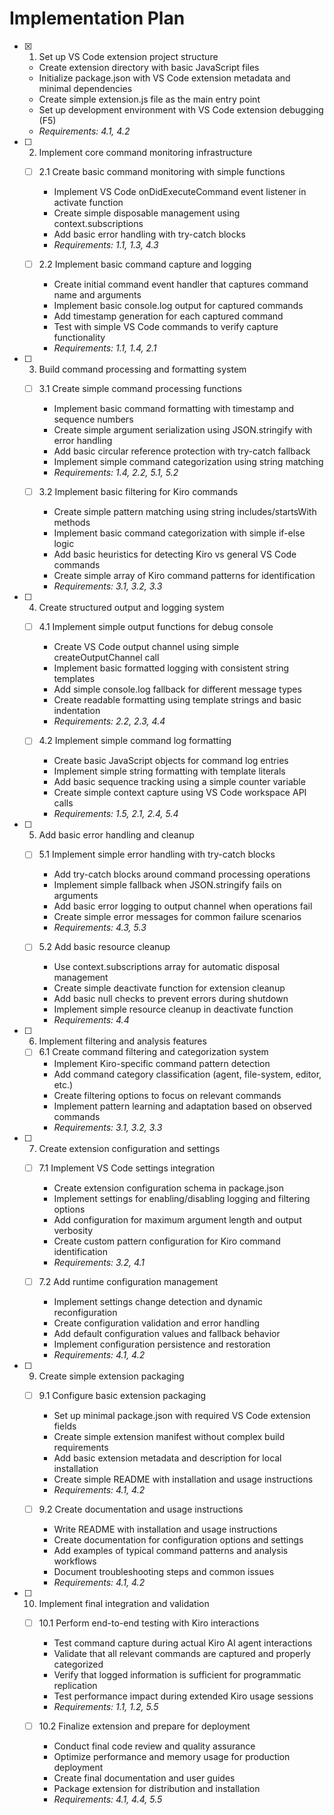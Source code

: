 # Implementation Plan

- [x] 1. Set up VS Code extension project structure
  - Create extension directory with basic JavaScript files
  - Initialize package.json with VS Code extension metadata and minimal dependencies
  - Create simple extension.js file as the main entry point
  - Set up development environment with VS Code extension debugging (F5)
  - _Requirements: 4.1, 4.2_

- [ ] 2. Implement core command monitoring infrastructure
  - [ ] 2.1 Create basic command monitoring with simple functions
    - Implement VS Code onDidExecuteCommand event listener in activate function
    - Create simple disposable management using context.subscriptions
    - Add basic error handling with try-catch blocks
    - _Requirements: 1.1, 1.3, 4.3_

  - [ ] 2.2 Implement basic command capture and logging
    - Create initial command event handler that captures command name and arguments
    - Implement basic console.log output for captured commands
    - Add timestamp generation for each captured command
    - Test with simple VS Code commands to verify capture functionality
    - _Requirements: 1.1, 1.4, 2.1_

- [ ] 3. Build command processing and formatting system
  - [ ] 3.1 Create simple command processing functions
    - Implement basic command formatting with timestamp and sequence numbers
    - Create simple argument serialization using JSON.stringify with error handling
    - Add basic circular reference protection with try-catch fallback
    - Implement simple command categorization using string matching
    - _Requirements: 1.4, 2.2, 5.1, 5.2_

  - [ ] 3.2 Implement basic filtering for Kiro commands
    - Create simple pattern matching using string includes/startsWith methods
    - Implement basic command categorization with simple if-else logic
    - Add basic heuristics for detecting Kiro vs general VS Code commands
    - Create simple array of Kiro command patterns for identification
    - _Requirements: 3.1, 3.2, 3.3_

- [ ] 4. Create structured output and logging system
  - [ ] 4.1 Implement simple output functions for debug console
    - Create VS Code output channel using simple createOutputChannel call
    - Implement basic formatted logging with consistent string templates
    - Add simple console.log fallback for different message types
    - Create readable formatting using template strings and basic indentation
    - _Requirements: 2.2, 2.3, 4.4_

  - [ ] 4.2 Implement simple command log formatting
    - Create basic JavaScript objects for command log entries
    - Implement simple string formatting with template literals
    - Add basic sequence tracking using a simple counter variable
    - Create simple context capture using VS Code workspace API calls
    - _Requirements: 1.5, 2.1, 2.4, 5.4_

- [ ] 5. Add basic error handling and cleanup
  - [ ] 5.1 Implement simple error handling with try-catch blocks
    - Add try-catch blocks around command processing operations
    - Implement simple fallback when JSON.stringify fails on arguments
    - Add basic error logging to output channel when operations fail
    - Create simple error messages for common failure scenarios
    - _Requirements: 4.3, 5.3_

  - [ ] 5.2 Add basic resource cleanup
    - Use context.subscriptions array for automatic disposal management
    - Create simple deactivate function for extension cleanup
    - Add basic null checks to prevent errors during shutdown
    - Implement simple resource cleanup in deactivate function
    - _Requirements: 4.4_

- [ ] 6. Implement filtering and analysis features
  - [ ] 6.1 Create command filtering and categorization system
    - Implement Kiro-specific command pattern detection
    - Add command category classification (agent, file-system, editor, etc.)
    - Create filtering options to focus on relevant commands
    - Implement pattern learning and adaptation based on observed commands
    - _Requirements: 3.1, 3.2, 3.3_

- [ ] 7. Create extension configuration and settings
  - [ ] 7.1 Implement VS Code settings integration
    - Create extension configuration schema in package.json
    - Implement settings for enabling/disabling logging and filtering options
    - Add configuration for maximum argument length and output verbosity
    - Create custom pattern configuration for Kiro command identification
    - _Requirements: 3.2, 4.1_

  - [ ] 7.2 Add runtime configuration management
    - Implement settings change detection and dynamic reconfiguration
    - Create configuration validation and error handling
    - Add default configuration values and fallback behavior
    - Implement configuration persistence and restoration
    - _Requirements: 4.1, 4.2_

- [ ] 9. Create simple extension packaging
  - [ ] 9.1 Configure basic extension packaging
    - Set up minimal package.json with required VS Code extension fields
    - Create simple extension manifest without complex build requirements
    - Add basic extension metadata and description for local installation
    - Create simple README with installation and usage instructions
    - _Requirements: 4.1, 4.2_

  - [ ] 9.2 Create documentation and usage instructions
    - Write README with installation and usage instructions
    - Create documentation for configuration options and settings
    - Add examples of typical command patterns and analysis workflows
    - Document troubleshooting steps and common issues
    - _Requirements: 4.1, 4.2_

- [ ] 10. Implement final integration and validation
  - [ ] 10.1 Perform end-to-end testing with Kiro interactions
    - Test command capture during actual Kiro AI agent interactions
    - Validate that all relevant commands are captured and properly categorized
    - Verify that logged information is sufficient for programmatic replication
    - Test performance impact during extended Kiro usage sessions
    - _Requirements: 1.1, 1.2, 5.5_

  - [ ] 10.2 Finalize extension and prepare for deployment
    - Conduct final code review and quality assurance
    - Optimize performance and memory usage for production deployment
    - Create final documentation and user guides
    - Package extension for distribution and installation
    - _Requirements: 4.1, 4.4, 5.5_